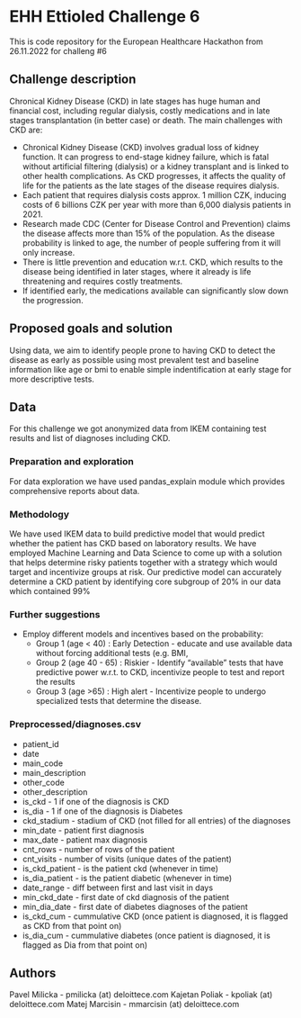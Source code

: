 # EHH Ettioled Challenge 6
This is code repository for the European Healthcare Hackathon from 26.11.2022 for challeng #6

## Challenge description
Chronical Kidney Disease (CKD) in late stages has huge human and financial cost, including regular dialysis, 
costly medications and in late stages transplantation (in better case) or death. The main challenges with
CKD are:

- Chronical Kidney Disease (CKD) involves gradual loss of kidney function. It can progress to end-stage kidney failure, which is fatal without artificial filtering (dialysis) or a kidney transplant and is linked to other health complications. As CKD progresses, it affects the quality of life for the patients as the late stages of the disease requires dialysis.
- Each patient that requires dialysis costs  approx. 1 million CZK, inducing costs of 6 billions CZK per year with more than 6,000 dialysis patients in 2021. 
- Research made CDC (Center for Disease Control and Prevention) claims the disease affects more than 15% of the population. As the disease probability is linked to age, the number of people suffering from it will only increase.
- There is little prevention and education w.r.t. CKD, which results to the disease being identified in later stages, where it already is life threatening and requires costly treatments.
- If identified early, the medications available can significantly slow down the progression. 


## Proposed goals and solution 

Using data, we aim to identify people prone to having CKD to detect the disease as early as possible using 
most prevalent test and baseline information like age or bmi to enable simple indentification at early stage
for more descriptive tests.

## Data 

For this challenge we got anonymized data from IKEM containing test results and list of diagnoses including CKD. 


### Preparation and exploration

For data exploration we have used pandas_explain module which provides comprehensive reports about data.

### Methodology

We have used IKEM data to build predictive model that would predict whether the patient has CKD based on laboratory
results.  We have employed Machine Learning and Data Science to come up with a solution that helps determine risky 
patients together with a strategy which would target and incentivize groups at risk. 
Our predictive model can accurately determine a CKD patient by identifying core subgroup of 20% in our data
which contained 99%

### Further suggestions

- Employ different models and incentives based on the probability:
   - Group 1 (age < 40) : Early Detection - educate and use available data without forcing additional tests (e.g. BMI, 
   - Group 2 (age 40 - 65) : Riskier - Identify “available” tests that have predictive power w.r.t. to CKD, incentivize people to test and report the results
   - Group 3 (age >65) : High alert - Incentivize people to undergo specialized tests that determine the disease.


### Preprocessed/diagnoses.csv
* patient_id
* date
* main_code
* main_description
* other_code
* other_description
* is_ckd - 1 if one of the diagnosis is CKD
* is_dia - 1 if one of the diagnosis is Diabetes
* ckd_stadium	- stadium of CKD (not filled for all entries) of the diagnoses
* min_date	- patient first diagnosis
* max_date	- patient max diagnosis
* cnt_rows	- number of rows of the patient
* cnt_visits	- number of visits (unique dates of the patient)
* is_ckd_patient	- is the patient ckd (whenever in time)
* is_dia_patient	- is the patient diabetic (whenever in time)
* date_range	- diff between first and last visit in days
* min_ckd_date	- first date of ckd diagnosis of the patient
* min_dia_date	- first date of diabetes diagnoses of the patient
* is_ckd_cum	- cummulative CKD (once patient is diagnosed, it is flagged as CKD from that point on)
* is_dia_cum - cummulative diabetes (once patient is diagnosed, it is flagged as Dia from that point on)


## Authors

Pavel Milicka - pmilicka (at) deloittece.com
Kajetan Poliak - kpoliak (at) deloittece.com
Matej Marcisin - mmarcisin (at) deloittece.com
